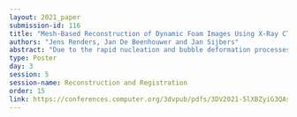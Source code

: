 ```yaml
---
layout: 2021_paper
submission-id: 116
title: "Mesh-Based Reconstruction of Dynamic Foam Images Using X-Ray CT"
authors: "Jens Renders, Jan De Beenhouwer and Jan Sijbers"
abstract: "Due to the rapid nucleation and bubble deformation processes that occur during a foam formation process, 4D-CT scans can only record a small number of X-ray projections per rotation. Current dynamic CT imaging methods compute a series of 3D images, which requires a high number of projections per rotation and thus limits the temporal resolution. In this work, we present a new reconstruction method that directly reconstructs a 4D dynamic image, by adapting a set of spherical meshes, representing the foam bubbles, such that the projection distance to the measured projections is minimized. Our method requires little memory, is robust against noise, and yields accurate reconstructions even when only few projections are available, as demonstrated by several experiments on simulated and real data."
type: Poster
day: 3
session: 5
session-name: Reconstruction and Registration
order: 15
link: https://conferences.computer.org/3dvpub/pdfs/3DV2021-5lXBZyiG3QAsRBKXHIjqU8/268800b312/268800b312.pdf
---
```

